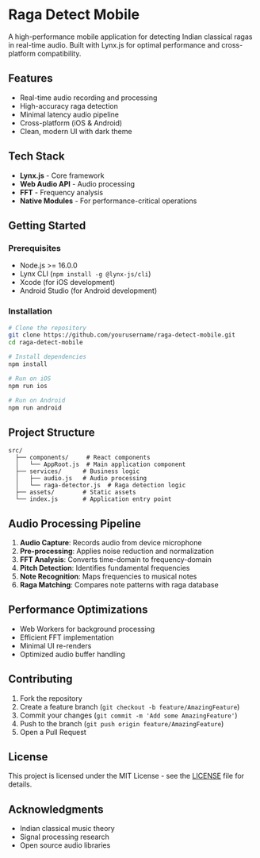 # Raga Detect Mobile

A high-performance mobile application for detecting Indian classical ragas in real-time audio. Built with Lynx.js for optimal performance and cross-platform compatibility.

## Features

- Real-time audio recording and processing
- High-accuracy raga detection
- Minimal latency audio pipeline
- Cross-platform (iOS & Android)
- Clean, modern UI with dark theme

## Tech Stack

- **Lynx.js** - Core framework
- **Web Audio API** - Audio processing
- **FFT** - Frequency analysis
- **Native Modules** - For performance-critical operations

## Getting Started

### Prerequisites

- Node.js >= 16.0.0
- Lynx CLI (`npm install -g @lynx-js/cli`)
- Xcode (for iOS development)
- Android Studio (for Android development)

### Installation

```bash
# Clone the repository
git clone https://github.com/yourusername/raga-detect-mobile.git
cd raga-detect-mobile

# Install dependencies
npm install

# Run on iOS
npm run ios

# Run on Android
npm run android
```

## Project Structure

```
src/
  ├── components/     # React components
  │   └── AppRoot.js  # Main application component
  ├── services/      # Business logic
  │   ├── audio.js   # Audio processing
  │   └── raga-detector.js  # Raga detection logic
  ├── assets/        # Static assets
  └── index.js       # Application entry point
```

## Audio Processing Pipeline

1. **Audio Capture**: Records audio from device microphone
2. **Pre-processing**: Applies noise reduction and normalization
3. **FFT Analysis**: Converts time-domain to frequency-domain
4. **Pitch Detection**: Identifies fundamental frequencies
5. **Note Recognition**: Maps frequencies to musical notes
6. **Raga Matching**: Compares note patterns with raga database

## Performance Optimizations

- Web Workers for background processing
- Efficient FFT implementation
- Minimal UI re-renders
- Optimized audio buffer handling

## Contributing

1. Fork the repository
2. Create a feature branch (`git checkout -b feature/AmazingFeature`)
3. Commit your changes (`git commit -m 'Add some AmazingFeature'`)
4. Push to the branch (`git push origin feature/AmazingFeature`)
5. Open a Pull Request

## License

This project is licensed under the MIT License - see the [LICENSE](LICENSE) file for details.

## Acknowledgments

- Indian classical music theory
- Signal processing research
- Open source audio libraries
